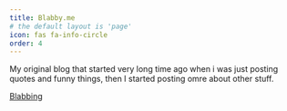 ```yaml
---
title: Blabby.me
# the default layout is 'page'
icon: fas fa-info-circle
order: 4
---
```

My original blog that started very long time ago when i was just posting quotes and funny things, then I started posting omre about other stuff.


[Blabbing](/categories/blabbing/)
